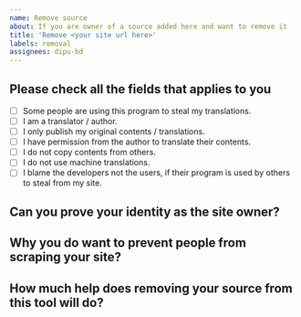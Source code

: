 ```yaml
---
name: Remove source
about: If you are owner of a source added here and want to remove it
title: 'Remove <your site url here>'
labels: removal
assignees: dipu-bd
---
```


## Please check all the fields that applies to you

<!-- Transform `[ ]` to `[x]` to check (you can also check it after submitting the issue): -->

- [ ] Some people are using this program to steal my translations.
- [ ] I am a translator / author.
- [ ] I only publish my original contents / translations.
- [ ] I have permission from the author to translate their contents.
- [ ] I do not copy contents from others.
- [ ] I do not use machine translations.
- [ ] I blame the developers not the users, if their program is used by others to steal from my site.

## Can you prove your identity as the site owner?

<!--
- Add a file named `lncrawl.txt` with content `Please remove this source` to your site.
- Paste the link of the file here
-->

## Why you do want to prevent people from scraping your site?

<!-- write here-->

## How much help does removing your source from this tool will do?
  
<!-- write here-->

